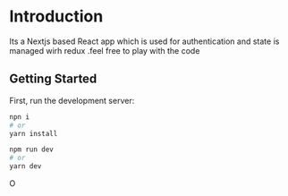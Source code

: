 # Introduction
Its a Nextjs based React app which is used for authentication and state is managed wirh redux .feel free to play with the code

## Getting Started

First, run the development server:

```bash
npn i 
# or 
yarn install

npm run dev
# or
yarn dev
```

O